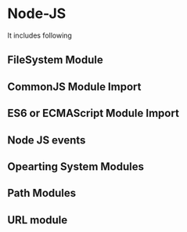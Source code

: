 # Node-JS
It includes following
## FileSystem  Module
## CommonJS Module Import
## ES6 or ECMAScript Module Import
## Node JS events
## Opearting System Modules
## Path Modules
## URL module
